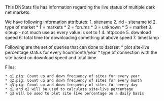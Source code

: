 This DNStats file has information regarding the live status of multiple dark net markets.

We have following information attributes:
	1. sitename
	2. rid - sitename id
	2. type of market
		* 1 = markets
		* 2 = forums
		* 3 = unknown
		* 5 = market
	3. siteup - not much use as every value is set to 1
	4. httpcode
	5. download speed
	6. total time for downloading something at above speed
	7. timestamp

Following are the set of queries that can done to dataset
	* plot site-live percentage status for every hour/month/year 
	* type of connection with the site based on download speed and total time

Files:

	* q1.pig: Count up and down frequency of sites for every year
	* q2.pig: Count up and down frequency of sites for every month
	* q3.pig: Count up and down frequency of sites for every day
	* q1 and q2 will be used to calculate site-live percentage
	* q3 will be used to plot site live percentage on a daily basis